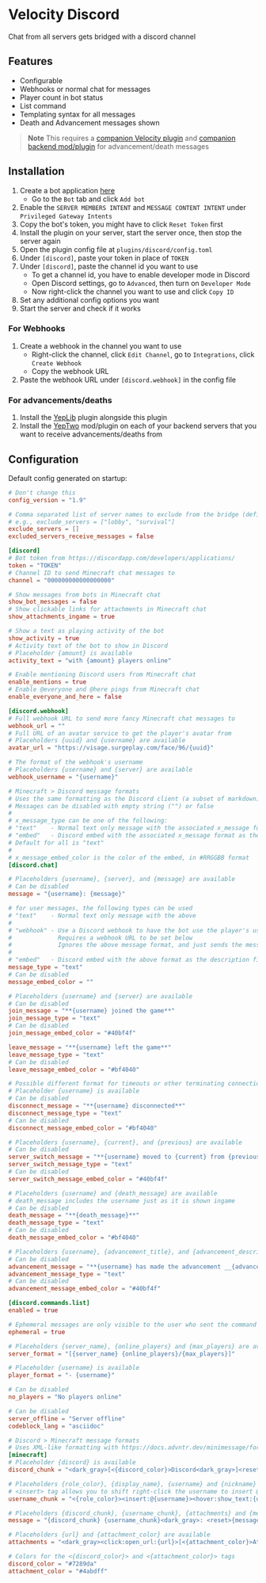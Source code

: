 # Velocity Discord

Chat from all servers gets bridged with a discord channel

## Features

- Configurable
- Webhooks or normal chat for messages
- Player count in bot status
- List command
- Templating syntax for all messages
- Death and Advancement messages shown

> **Note**
> This requires a [companion Velocity plugin](https://github.com/unilock/YepLib)
> and [companion backend mod/plugin](https://github.com/unilock/YepTwo) for advancement/death messages

## Installation

1. Create a bot application [here](https://discordapp.com/developers/applications/)
    - Go to the `Bot` tab and click `Add bot`
2. Enable the `SERVER MEMBERS INTENT` and `MESSAGE CONTENT INTENT` under `Privileged Gateway Intents`
3. Copy the bot's token, you might have to click `Reset Token` first
4. Install the plugin on your server, start the server once, then stop the server again
5. Open the plugin config file at `plugins/discord/config.toml`
6. Under `[discord]`, paste your token in place of `TOKEN`
7. Under `[discord]`, paste the channel id you want to use
    - To get a channel id, you have to enable developer mode in Discord
    - Open Discord settings, go to `Advanced`, then turn on `Developer Mode`
    - Now right-click the channel you want to use and click `Copy ID`
8. Set any additional config options you want
9. Start the server and check if it works

### For Webhooks

1. Create a webhook in the channel you want to use
    - Right-click the channel, click `Edit Channel`, go to `Integrations`, click `Create Webhook`
    - Copy the webhook URL
2. Paste the webhook URL under `[discord.webhook]` in the config file

### For advancements/deaths

1. Install the [YepLib](https://github.com/unilock/YepLib) plugin alongside this plugin
2. Install the [YepTwo](https://github.com/unilock/YepTwo) mod/plugin on each of your backend servers that you want to
   receive advancements/deaths from

## Configuration

Default config generated on startup:

```toml
# Don't change this
config_version = "1.9"

# Comma separated list of server names to exclude from the bridge (defined under [servers] inside your velocity.toml)
# e.g., exclude_servers = ["lobby", "survival"]
exclude_servers = []
excluded_servers_receive_messages = false

[discord]
# Bot token from https://discordapp.com/developers/applications/
token = "TOKEN"
# Channel ID to send Minecraft chat messages to
channel = "000000000000000000"

# Show messages from bots in Minecraft chat
show_bot_messages = false
# Show clickable links for attachments in Minecraft chat
show_attachments_ingame = true

# Show a text as playing activity of the bot
show_activity = true
# Activity text of the bot to show in Discord
# Placeholder {amount} is available
activity_text = "with {amount} players online"

# Enable mentioning Discord users from Minecraft chat
enable_mentions = true
# Enable @everyone and @here pings from Minecraft chat
enable_everyone_and_here = false

[discord.webhook]
# Full webhook URL to send more fancy Minecraft chat messages to
webhook_url = ""
# Full URL of an avatar service to get the player's avatar from
# Placeholders {uuid} and {username} are available
avatar_url = "https://visage.surgeplay.com/face/96/{uuid}"

# The format of the webhook's username
# Placeholders {username} and {server} are available
webhook_username = "{username}"

# Minecraft > Discord message formats
# Uses the same formatting as the Discord client (a subset of markdown)
# Messages can be disabled with empty string ("") or false
#
# x_message_type can be one of the following:
# "text"    - Normal text only message with the associated x_message format
# "embed"   - Discord embed with the associated x_message format as the description field
# Default for all is "text"
#
# x_message_embed_color is the color of the embed, in #RRGGBB format
[discord.chat]

# Placeholders {username}, {server}, and {message} are available
# Can be disabled
message = "{username}: {message}"

# for user messages, the following types can be used
# "text"    - Normal text only message with the above
#
# "webhook" - Use a Discord webhook to have the bot use the player's username and avatar when sending messages
#             Requires a webhook URL to be set below
#             Ignores the above message format, and just sends the message as the content of the webhook
#
# "embed"   - Discord embed with the above format as the description field
message_type = "text"
# Can be disabled
message_embed_color = ""

# Placeholders {username} and {server} are available
# Can be disabled
join_message = "**{username} joined the game**"
join_message_type = "text"
# Can be disabled
join_message_embed_color = "#40bf4f"

leave_message = "**{username} left the game**"
leave_message_type = "text"
# Can be disabled
leave_message_embed_color = "#bf4040"

# Possible different format for timeouts or other terminating connections
# Placeholder {username} is available
# Can be disabled
disconnect_message = "**{username} disconnected**"
disconnect_message_type = "text"
# Can be disabled
disconnect_message_embed_color = "#bf4040"

# Placeholders {username}, {current}, and {previous} are available
# Can be disabled
server_switch_message = "**{username} moved to {current} from {previous}**"
server_switch_message_type = "text"
# Can be disabled
server_switch_message_embed_color = "#40bf4f"

# Placeholders {username} and {death_message} are available
# death_message includes the username just as it is shown ingame
# Can be disabled
death_message = "**{death_message}**"
death_message_type = "text"
# Can be disabled
death_message_embed_color = "#bf4040"

# Placeholders {username}, {advancement_title}, and {advancement_description} are available
# Can be disabled
advancement_message = "**{username} has made the advancement __{advancement_title}__**\n_{advancement_description}_"
advancement_message_type = "text"
# Can be disabled
advancement_message_embed_color = "#40bf4f"

[discord.commands.list]
enabled = true

# Ephemeral messages are only visible to the user who sent the command
ephemeral = true

# Placeholders {server_name}, {online_players} and {max_players} are available
server_format = "[{server_name} {online_players}/{max_players}]"

# Placeholder {username} is available
player_format = "- {username}"

# Can be disabled
no_players = "No players online"

# Can be disabled
server_offline = "Server offline"
codeblock_lang = "asciidoc"

# Discord > Minecraft message formats
# Uses XML-like formatting with https://docs.advntr.dev/minimessage/format.html
[minecraft]
# Placeholder {discord} is available
discord_chunk = "<dark_gray>[<{discord_color}>Discord<dark_gray>]<reset>"

# Placeholders {role_color}, {display_name}, {username} and {nickname} are available
# <insert> tag allows you to shift right-click the username to insert @{username} in the chat
username_chunk = "<{role_color}><insert:@{username}><hover:show_text:{display_name}>{nickname}</hover></insert><reset>"

# Placeholders {discord_chunk}, {username_chunk}, {attachments} and {message} are available
message = "{discord_chunk} {username_chunk}<dark_gray>: <reset>{message} {attachments}"

# Placeholders {url} and {attachment_color} are available
attachments = "<dark_gray><click:open_url:{url}>[<{attachment_color}>Attachment<dark_gray>]</click><reset>"

# Colors for the <{discord_color}> and <{attachment_color}> tags
discord_color = "#7289da"
attachment_color = "#4abdff"
```
